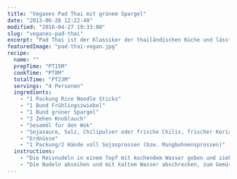 ```yaml
---
title: "Veganes Pad Thai mit grünem Spargel"
date: "2013-06-28 12:22:40"
modified: "2016-04-27 19:33:00"
slug: "veganes-pad-thai"
excerpt: "Pad Thai ist der Klassiker der thailändischen Küche und lässt sich wunderbar in ein tolles veganes Geschmackserlebnis umkreieren. "
featuredImage: "pad-thai-vegan.jpg"
recipe:
  name: ""
  prepTime: "PT15M"
  cookTime: "PT8M"
  totalTime: "PT23M"
  servings: "4 Personen"
  ingredients:
    - "1 Packung Rice Noodle Sticks"
    - "1 Bund Frühlingszwiebel"
    - "1 Bund grüner Spargel"
    - "3 Zehen Knoblauch"
    - "Sesamöl für den Wok"
    - "Sojasauce, Salz, Chilipulver oder frische Chilis, frischer Koriander"
    - "Erdnüsse"
    - "1 Packung/2 Hände voll Sojasprossen (bzw. Mungbohnensprossen)"
  instructions:
    - "Die Reisnudeln in einem Topf mit kochendem Wasser geben und ziehen lassen (nicht kochen, da sie sonst total zerfallen!). Derweil den Spargel waschen, die unteren Enden abschneiden und die Spargelstangen in 3-4cm Stücke schneiden. Die Frühlingszwiebel waschen und in 1-2cm Stücke schneiden. Den Knoblauch abziehen und mit der flachen Messerseite quetschen. Den Wok mit dem Sesamöl heiss werden lassen und Knoblauchzehen, Frühlingszwiebel und Spargel für ca. 4-5min braten bis der Spargel weich, aber noch knackig ist. Mit etwas Salz und je nach gewünschtem Schärfegrad mit Chilipulver oder frischen Chilis würzen."
    - "Die Nudeln abseihen und mit kaltem Wasser abschrecken, zum Gemüse in den Wok geben und kurz mitbraten. Mit einem kräftigen Schuss Sojasauce würzen und vom Herd nehmen. Nun erst die gewaschenen Sprossen und den frischen, fein geschnittenen Koriander unterheben. Beim Anrichten mit zerstossenen Erdnüssen bestreuen."
---
```


